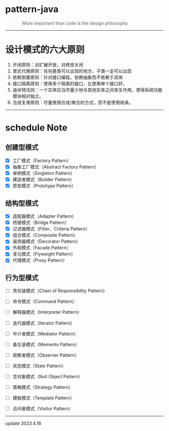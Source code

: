 # pattern-java
>&emsp;More important than code is the design philosophy

---
# 设计模式的六大原则
1. 开闭原则：对扩展开放，对修改关闭
2. 里氏代换原则：任何基类可以出现的地方，子类一定可以出现
3. 依赖倒置原则：针对接口编程，依赖抽象而不依赖于具体
4. 接口隔离原则：使用多个隔离的接口，比使用单个接口好。
5. 迪米特法则：一个实体应当尽量少地与其他实体之间发生作用，使得系统功能模块相对独立。
6. 合成复用原则：尽量使用合成/聚合的方式，而不是使用继承。


---

# schedule Note

## 创建型模式

- [x] 工厂模式（Factory Pattern）
- [x] 抽象工厂模式（Abstract Factory Pattern）
- [x] 单例模式（Singleton Pattern）
- [x] 建造者模式（Builder Pattern）
- [x] 原型模式（Prototype Pattern）

## 结构型模式

- [x] 适配器模式（Adapter Pattern）
- [x] 桥接模式（Bridge Pattern）
- [x] 过滤器模式（Filter、Criteria Pattern）
- [x] 组合模式（Composite Pattern）
- [x] 装饰器模式（Decorator Pattern）
- [x] 外观模式（Facade Pattern）
- [x] 享元模式（Flyweight Pattern）
- [x] 代理模式（Proxy Pattern）

## 行为型模式

- [ ] 责任链模式（Chain of Responsibility Pattern）
- [ ] 命令模式（Command Pattern）
- [ ] 解释器模式（Interpreter Pattern）
- [ ] 迭代器模式（Iterator Pattern）
- [ ] 中介者模式（Mediator Pattern）
- [ ] 备忘录模式（Memento Pattern）
- [ ] 观察者模式（Observer Pattern）
- [ ] 状态模式（State Pattern）
- [ ] 空对象模式（Null Object Pattern）
- [ ] 策略模式（Strategy Pattern）
- [ ] 模板模式（Template Pattern）
- [ ] 访问者模式（Visitor Pattern）


---
update 2023.4.18